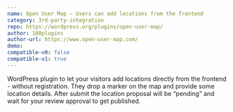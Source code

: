 ```yaml
---
name: Open User Map – Users can add locations from the frontend
category: 3rd-party-integration
repo: https://wordpress.org/plugins/open-user-map/
author: 100plugins
author-url: https://www.open-user-map.com/
demo: 
compatible-v0: false
compatible-v1: true
---
```


WordPress plugin to let your visitors add locations directly from the frontend - without registration. They drop a marker on the map and provide some location details. After submit the location proposal will be “pending” and wait for your review approval to get published.
